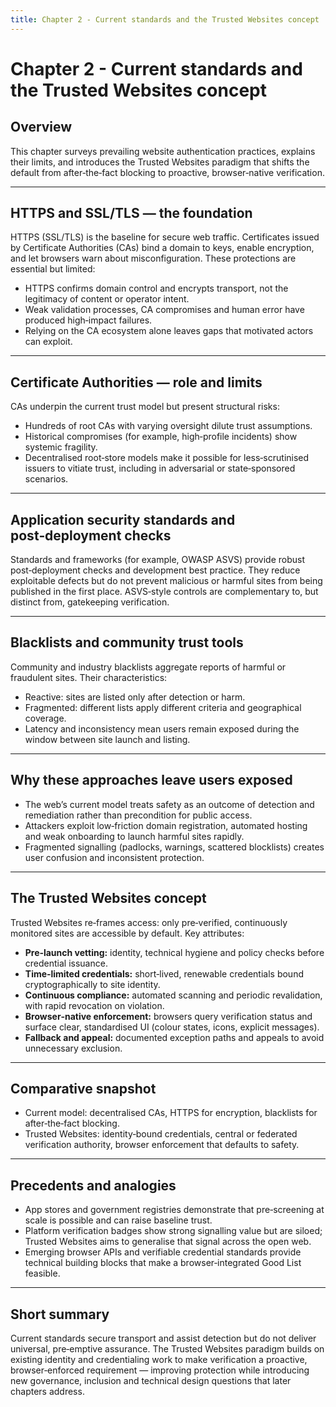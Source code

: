 ```yaml
---
title: Chapter 2 - Current standards and the Trusted Websites concept
---
```


# Chapter 2 - Current standards and the Trusted Websites concept

## Overview
This chapter surveys prevailing website authentication practices, explains their limits, and introduces the Trusted Websites paradigm that shifts the default from after‑the‑fact blocking to proactive, browser‑native verification.

---

## HTTPS and SSL/TLS — the foundation
HTTPS (SSL/TLS) is the baseline for secure web traffic. Certificates issued by Certificate Authorities (CAs) bind a domain to keys, enable encryption, and let browsers warn about misconfiguration. These protections are essential but limited:
- HTTPS confirms domain control and encrypts transport, not the legitimacy of content or operator intent.
- Weak validation processes, CA compromises and human error have produced high‑impact failures.
- Relying on the CA ecosystem alone leaves gaps that motivated actors can exploit.

---

## Certificate Authorities — role and limits
CAs underpin the current trust model but present structural risks:
- Hundreds of root CAs with varying oversight dilute trust assumptions.
- Historical compromises (for example, high‑profile incidents) show systemic fragility.
- Decentralised root‑store models make it possible for less‑scrutinised issuers to vitiate trust, including in adversarial or state‑sponsored scenarios.

---

## Application security standards and post‑deployment checks
Standards and frameworks (for example, OWASP ASVS) provide robust post‑deployment checks and development best practice. They reduce exploitable defects but do not prevent malicious or harmful sites from being published in the first place. ASVS‑style controls are complementary to, but distinct from, gatekeeping verification.

---

## Blacklists and community trust tools
Community and industry blacklists aggregate reports of harmful or fraudulent sites. Their characteristics:
- Reactive: sites are listed only after detection or harm.
- Fragmented: different lists apply different criteria and geographical coverage.
- Latency and inconsistency mean users remain exposed during the window between site launch and listing.

---

## Why these approaches leave users exposed
- The web’s current model treats safety as an outcome of detection and remediation rather than precondition for public access.
- Attackers exploit low‑friction domain registration, automated hosting and weak onboarding to launch harmful sites rapidly.
- Fragmented signalling (padlocks, warnings, scattered blocklists) creates user confusion and inconsistent protection.

---

## The Trusted Websites concept
Trusted Websites re‑frames access: only pre‑verified, continuously monitored sites are accessible by default. Key attributes:
- **Pre‑launch vetting:** identity, technical hygiene and policy checks before credential issuance.
- **Time‑limited credentials:** short‑lived, renewable credentials bound cryptographically to site identity.
- **Continuous compliance:** automated scanning and periodic revalidation, with rapid revocation on violation.
- **Browser‑native enforcement:** browsers query verification status and surface clear, standardised UI (colour states, icons, explicit messages).
- **Fallback and appeal:** documented exception paths and appeals to avoid unnecessary exclusion.

---

## Comparative snapshot
- Current model: decentralised CAs, HTTPS for encryption, blacklists for after‑the‑fact blocking.
- Trusted Websites: identity‑bound credentials, central or federated verification authority, browser enforcement that defaults to safety.

---

## Precedents and analogies
- App stores and government registries demonstrate that pre‑screening at scale is possible and can raise baseline trust.
- Platform verification badges show strong signalling value but are siloed; Trusted Websites aims to generalise that signal across the open web.
- Emerging browser APIs and verifiable credential standards provide technical building blocks that make a browser‑integrated Good List feasible.

---

## Short summary
Current standards secure transport and assist detection but do not deliver universal, pre‑emptive assurance. The Trusted Websites paradigm builds on existing identity and credentialing work to make verification a proactive, browser‑enforced requirement — improving protection while introducing new governance, inclusion and technical design questions that later chapters address.
